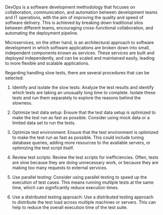 DevOps is a software development methodology that focuses on collaboration, communication, and automation between development teams and IT operations, with the aim of improving the quality and speed of software delivery. This is achieved by breaking down traditional silos between different teams, encouraging cross-functional collaboration, and automating the deployment pipeline.

Microservices, on the other hand, is an architectural approach to software development in which software applications are broken down into small, independent components known as services. These services are built and deployed independently, and can be scaled and maintained easily, leading to more flexible and scalable applications.

Regarding handling slow tests, there are several procedures that can be selected:

1. Identify and isolate the slow tests: Analyze the test results and identify which tests are taking an unusually long time to complete. Isolate these tests and run them separately to explore the reasons behind the slowness.

2. Optimize test data setup: Ensure that the test data setup is optimized to make the test run as fast as possible. Consider using mock data or a limited data set to run the tests.

3. Optimize test environment: Ensure that the test environment is optimized to make the test run as fast as possible. This could include tuning database queries, adding more resources to the available servers, or optimizing the test script itself.

4. Review test scripts: Review the test scripts for inefficiencies. Often, tests are slow because they are doing unnecessary work, or because they are making too many requests to external services.

5. Use parallel testing: Consider using parallel testing to speed up the execution of test cases. This means running multiple tests at the same time, which can significantly reduce execution times.

6. Use a distributed testing approach: Use a distributed testing approach to distribute the test load across multiple machines or servers. This can help to reduce the overall execution time of the test suite.
